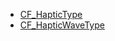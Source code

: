 - [CF_HapticType](https://github.com/RandyGaul/cute_framework/blob/master/docs/haptic/cf_haptictype.md)
- [CF_HapticWaveType](https://github.com/RandyGaul/cute_framework/blob/master/docs/haptic/cf_hapticwavetype.md)

